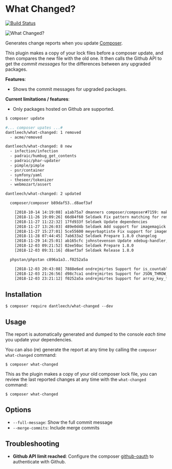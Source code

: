 What Changed?
=============

[![Build Status](https://travis-ci.org/dantleech/what-changed.svg?branch=master)](https://travis-ci.org/dantleech/what-changed)

![What Changed?](https://user-images.githubusercontent.com/530801/49700600-d3d10a00-fbd8-11e8-8235-cf3dbb026f32.png)

Generates change reports when you update [Composer](https://getcomposer.org).

This plugin makes a copy of your lock files before a composer update, and then
compares the new file with the old one. It then calls the Github API to get
the _commit messages_ for the differences between any upgraded packages.

**Features**:

- Shows the commit messages for upgraded packages.

**Current limitations / features**:

- Only packages hosted on Github are supported.

```bash
$ composer update

#... composer upates ...#
dantleech/what-changed: 1 removed
  - acme/removed

dantleech/what-changed: 8 new
  - infection/infection
  - padraic/humbug_get_contents
  - padraic/phar-updater
  - pimple/pimple
  - psr/container
  - symfony/yaml
  - theseer/tokenizer
  - webmozart/assert

dantleech/what-changed: 2 updated

  composer/composer b89daf53..d8aef3af

    [2018-10-14 14:19:08] a1ab75a7 dmanners composer/composer#7159: make the remove command to a regex lookup on package name  - if you have multiple...
    [2018-11-26 19:09:26] 66d84f60 Seldaek Fix pattern matching for remove wildcard, refs #7715
    [2018-11-27 11:22:32] 17fd933f Seldaek Update dependencies
    [2018-11-27 13:26:03] 489e0d4b Seldaek Add support for imagemagick <3.3, refs #7762
    [2018-11-27 15:27:01] 5ce55600 meyerbaptiste Fix support for imagemagick <3.3, refs #7762
    [2018-11-28 07:44:45] 7ab633a2 Seldaek Prepare 1.8.0 changelog
    [2018-11-29 14:25:01] ab165cfc johnstevenson Update xdebug-handler, fixes #7807
    [2018-12-03 09:21:52] 02ee50ac Seldaek Prepare 1.8.0
    [2018-12-03 09:31:16] d8aef3af Seldaek Release 1.8.0

  phpstan/phpstan c896a1a3..f0252a5a

    [2018-12-03 20:43:08] 7888e6ed ondrejmirtes Support for is_countable()
    [2018-12-03 21:26:56] d98c7ca1 ondrejmirtes Support for JSON_THROW_ON_ERROR
    [2018-12-03 23:21:12] f0252a5a ondrejmirtes Support for array_key_first/array_key_last
```

Installation
------------

```
$ composer require dantleech/what-changed --dev
```

Usage
-----

The report is automatically generated and dumped to the console _each time_ you update your dependencies.

You can also (re) generate the report at any time by calling the `composer what-changed` command:

```
$ composer what-changed
```

This as the plugin makes a copy of your old composer lock file, you can review
the last reported changes at any time with the `what-changed` command:

```
$ composer what-changed
```

Options
-------

- `--full-message`: Show the full commit message
- `--merge-commits`: Include merge commits


Troubleshooting
---------------

- **Github API limit reached**: Configure the composer
  [github-oauth](https://getcomposer.org/doc/06-config.md#gitlab-oauth) to
  authenticate with Github.
